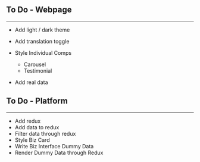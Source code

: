 ## To Do - Webpage

---

- Add light / dark theme
- Add translation toggle
- Style Individual Comps

  - Carousel
  - Testimonial

- Add real data

## To Do - Platform

---

- Add redux
- Add data to redux
- Filter data through redux
- Style Biz Card
- Write Biz Interface Dummy Data
- Render Dummy Data through Redux

